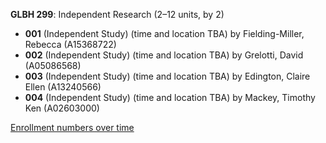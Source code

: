 **GLBH 299**: Independent Research (2–12 units, by 2)

- **001** (Independent Study) (time and location TBA) by Fielding-Miller, Rebecca (A15368722)
- **002** (Independent Study) (time and location TBA) by Grelotti, David (A05086568)
- **003** (Independent Study) (time and location TBA) by Edington, Claire Ellen (A13240566)
- **004** (Independent Study) (time and location TBA) by Mackey, Timothy Ken (A02603000)

[Enrollment numbers over time](./GLBH299.tsv)
